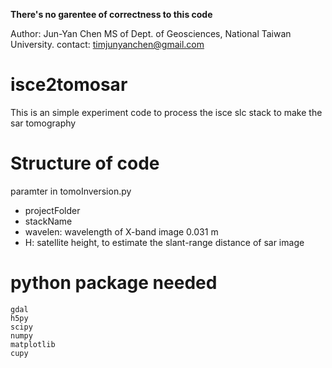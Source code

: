 **There's no garentee of correctness to this code**

Author: Jun-Yan Chen
MS of Dept. of Geosciences, National Taiwan University.
contact: timjunyanchen@gmail.com

# isce2tomosar
This is an simple experiment code to process the isce slc stack
to make the sar tomography

# Structure of code

paramter in tomoInversion.py
- projectFolder
- stackName
- wavelen: wavelength of X-band image 0.031 m
- H: satellite height, to estimate the slant-range distance of sar image

# python package needed
```
gdal
h5py
scipy
numpy
matplotlib
cupy
```
